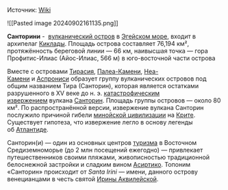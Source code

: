 Источник: [Wiki](https://ru.wikipedia.org/wiki/%D0%A2%D0%B8%D1%80%D0%B0_(%D0%BE%D1%81%D1%82%D1%80%D0%BE%D0%B2))

![[Pasted image 20240902161135.png]]

**Санторини** -  [вулканический остров](https://ru.wikipedia.org/wiki/%D0%92%D1%83%D0%BB%D0%BA%D0%B0%D0%BD%D0%B8%D1%87%D0%B5%D1%81%D0%BA%D0%B8%D0%B9_%D0%BE%D1%81%D1%82%D1%80%D0%BE%D0%B2 "Вулканический остров") в [Эгейском море](https://ru.wikipedia.org/wiki/%D0%AD%D0%B3%D0%B5%D0%B9%D1%81%D0%BA%D0%BE%D0%B5_%D0%BC%D0%BE%D1%80%D0%B5 "Эгейское море"), входит в архипелаг [Киклады](https://ru.wikipedia.org/wiki/%D0%9A%D0%B8%D0%BA%D0%BB%D0%B0%D0%B4%D1%8B "Киклады"). Площадь острова составляет 76,194 км², протяжённость береговой линии — 66 км, наивысшая точка — гора Про­фи­тис-Или­ас (Айос-Илиас, 566 м) в юго-восточной части острова

Вместе с островами [Тирасия](https://ru.wikipedia.org/wiki/%D0%A2%D0%B8%D1%80%D0%B0%D1%81%D0%B8%D1%8F "Тирасия"), [Палеа-Камени](https://ru.wikipedia.org/wiki/%D0%9F%D0%B0%D0%BB%D0%B5%D0%B0-%D0%9A%D0%B0%D0%BC%D0%B5%D0%BD%D0%B8 "Палеа-Камени"), [Неа-Камени](https://ru.wikipedia.org/wiki/%D0%9D%D0%B5%D0%B0-%D0%9A%D0%B0%D0%BC%D0%B5%D0%BD%D0%B8 "Неа-Камени") и [Аспрониси](https://ru.wikipedia.org/wiki/%D0%90%D1%81%D0%BF%D1%80%D0%BE%D0%BD%D0%B8%D1%81%D0%B8_(%D0%A2%D0%B8%D1%80%D0%B0) "Аспрониси (Тира)") образует группу вулканических островов под общим названием Тира (Санторин), которая является остатками разрушенного в XV веке до н. э. [катастрофическим извержением](https://ru.wikipedia.org/wiki/%D0%9C%D0%B8%D0%BD%D0%BE%D0%B9%D1%81%D0%BA%D0%BE%D0%B5_%D0%B8%D0%B7%D0%B2%D0%B5%D1%80%D0%B6%D0%B5%D0%BD%D0%B8%D0%B5 "Минойское извержение") вулкана [Санторин](https://ru.wikipedia.org/wiki/%D0%A1%D0%B0%D0%BD%D1%82%D0%BE%D1%80%D0%B8%D0%BD_(%D0%B2%D1%83%D0%BB%D0%BA%D0%B0%D0%BD)). Площадь группы островов — около 80 км². По распространённой версии, извержение вулкана Санторин послужило причиной гибели [минойской цивилизации](https://ru.wikipedia.org/wiki/%D0%9C%D0%B8%D0%BD%D0%BE%D0%B9%D1%81%D0%BA%D0%B0%D1%8F_%D1%86%D0%B8%D0%B2%D0%B8%D0%BB%D0%B8%D0%B7%D0%B0%D1%86%D0%B8%D1%8F "Минойская цивилизация") на [Крите](https://ru.wikipedia.org/wiki/%D0%9A%D1%80%D0%B8%D1%82 "Крит"). Существует гипотеза, что извержение легло в основу легенды об [Атлантиде](https://ru.wikipedia.org/wiki/%D0%90%D1%82%D0%BB%D0%B0%D0%BD%D1%82%D0%B8%D0%B4%D0%B0).

Санторин(и) — один из основных центров [туризма](https://ru.wikipedia.org/wiki/%D0%A2%D1%83%D1%80%D0%B8%D0%B7%D0%BC "Туризм") в Восточном Средиземноморье (до 2 млн посещений ежегодно) — привлекает путешественников своими пляжами, живописностью традиционной белоснежной застройки и сладким вином [Асиртико](https://ru.wikipedia.org/wiki/%D0%90%D1%81%D0%B8%D1%80%D1%82%D0%B8%D0%BA%D0%BE "Асиртико"). Топоним «Санторин» происходит от _Santa Irini_ — имени, данного острову венецианцами в честь святой [Ирины Аквилейской](https://ru.wikipedia.org/wiki/%D0%90%D0%B3%D0%B0%D0%BF%D0%B8%D1%8F,_%D0%98%D1%80%D0%B8%D0%BD%D0%B0_%D0%B8_%D0%A5%D0%B8%D0%BE%D0%BD%D0%B8%D1%8F "Агапия, Ирина и Хиония")[](https://ru.wikipedia.org/wiki/%D0%A2%D0%B8%D1%80%D0%B0_(%D0%BE%D1%81%D1%82%D1%80%D0%BE%D0%B2)#cite_note-19).
